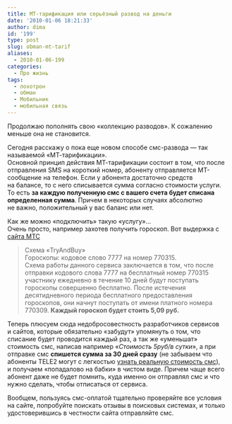 ```yaml
---
title: МТ-тарификация или серьёзный развод на деньги
date: '2010-01-06 18:21:33'
author: dima
id: '199'
type: post
slug: obman-mt-tarif
aliases: 
  - 2010-01-06-199
categories:
  - Про жизнь
tags:
  - лохотрон
  - обман
  - Мобильник
  - мобильная связь
---
```


Продолжаю пополнять свою «коллекцию разводов». К сожалению меньше она не становится.

Сегодня расскажу о пока еще новом способе смс-развода — так называемой «МТ-тарификации».  
Основной принцип действия МТ-тарификации состоит в том, что после отправления SMS на короткий номер, абоненту отправляется МТ-сообщение на телефон. Если у абонента достаточно средств на балансе, то с него списывается сумма согласно стоимости услуги.  
То есть **за каждую полученную смс с вашего счета будет списана определенная сумма**. Причем в некоторых случаях абсолютно не важно, положительный у вас баланс или нет.

Как же можно «подключить» такую «услугу»...  
Очень просто, например захотев получить гороскоп. Вот выдержка с [сайта МТС](https://www.khv.mts.ru/abonent/discount/konkurs/news_podpiski/)  

> Схема «TryAndBuy»  
> Гороскопы: кодовое слово 7777 на номер 770315.  
> Схема работы данного сервиса заключается в том, что после отправки кодового слова 7777 на бесплатный номер 770315 участнику ежедневно в течение 10 дней будут поступать гороскопы совершенно бесплатно. После истечения десятидневного периода бесплатного предоставления гороскопов, они начнут поступать от имени платного номера 770309. **Каждый гороскоп будет стоить 5,09 руб.**

Теперь плюсуем сюда недобросовестность разработчиков сервисов и сайтов, которые обязательно «забудут» упомянуть о том, что списание будет проводится каждый раз, а так же «уменьшат» стоимость смс, написав например «_Стоимость 5руб/в сутки_», а при отправке смс **спишется сумма за 30 дней сразу** (не забываем что абоненты TELE2 могут с легкостью [узнать реальную стоимость смс](/blog/2009-07-02-178)), и получаем «попадалово на бабки» в чистом виде. Причем чаще всего абонент даже не будет помнить, куда именно он отправлял смс и что нужно сделать, чтобы отписаться от сервиса.

Вообщем, пользуясь смс-оплатой тщательно проверяйте все условия на сайте, попробуйте поискать отзывы в поисковых системах, и только удостоверившись в честности сайта отправляйте смс.